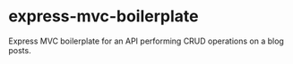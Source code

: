# express-mvc-boilerplate
Express MVC boilerplate for an API performing CRUD operations on a blog posts.